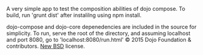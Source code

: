A very simple app to test the composition abilities of dojo compose. To build,
run 'grunt dist' after instalilng using npm install.

dojo-compose and dojo-core depenedencies are included in the source for simplicity.
To run, serve the root of the directory, and assuming localhost and port 8080, go to 'localhost:8080/run.html'
© 2015 Dojo Foundation & contributors. [New BSD](http://opensource.org/licenses/BSD-3-Clause) license.
